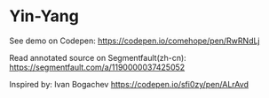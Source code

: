 # Yin-Yang

See demo on Codepen: https://codepen.io/comehope/pen/RwRNdLj

Read annotated source on Segmentfault(zh-cn): https://segmentfault.com/a/1190000037425052

Inspired by: Ivan Bogachev https://codepen.io/sfi0zy/pen/ALrAvd